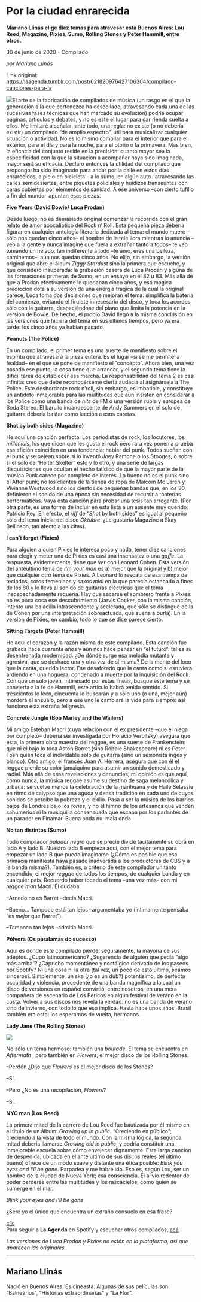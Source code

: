 # Por la ciudad enrarecida

**Mariano Llinás elige diez temas para atravesar esta Buenos Aires: Lou Reed, Magazine, Pixies, Sumo, Rolling Stones y Peter Hammill, entre otros.**

30 de junio de 2020 - Compilado

_por Mariano Llinás_

Link original: https://laagenda.tumblr.com/post/621820976427106304/compilado-canciones-para-la

![](https://64.media.tumblr.com/98fd66b2e779a272e020481b32e6b61e/91e9a6d79e042519-34/s500x750/9f752ef4b045f3d5d6b9019188a641c60d24b25d.jpg)El arte de la fabricación de compilados de música (un
rasgo en el que la generación a la que pertenezco ha descollado, atravesando
cada una de las sucesivas fases técnicas que han marcado su evolución) podría
ocupar páginas, artículos y debates, y no es este el lugar para dar rienda
suelta a ellos. Me limitaré a señalar, ante todo, una regla: no existe (o no debería
existir) un compilado “de amplio
espectro”, útil para musicalizar cualquier situación o actividad. No es lo
mismo compilar para el interior que para el exterior, para el día y para la
noche, para el otoño o la primavera. Mas
bien, la eficacia del conjunto reside en la precisión: cuanto mayor sea la
especificidad con la que la situación a acompañar haya sido imaginada, mayor
será su eficacia. Declaro entonces la utilidad del compilado que propongo: ha
sido imaginado para andar por la calle en estos días enrarecidos, a pie o en
bicicleta – a lo sumo, en algún auto– atravesando las calles semidesiertas,
entre piquetes policiales y huidizos transeúntes con caras cubiertas por
elementos de sanidad. A ese universo –con cierto tufillo a fin del mundo– apuntan
esas piezas. 

**Five
Years (David Bowie/ Luca Prodan)**

Desde
luego, no es demasiado original comenzar la recorrida con el gran relato de
amor apocalíptico del Rock n’ Roll. Esta pequeña pieza debería figurar en
cualquier antología literaria dedicada al tema: el mundo muere  –sólo nos quedan
cinco años– el hombre de la tele llora mientras lo anuncia –veo a la gente y
nunca imaginé que fuera a extrañar tanto
a todos– te veo tomando un helado, tan indiferente a todo –te amo, eres una
belleza, caminemos–, aún nos quedan cinco años. No elijo, sin embargo, la
versión original que abre el álbum *Ziggy Stardust* sino la primera que
escuché, y que considero insuperada: la grabación casera de Luca Prodan y
alguna de las formaciones primeras de Sumo, en un ensayo en el 82 u 83. Más
allá de que a Prodan efectivamente le quedaban cinco años, y esa mágica
predicción dota a su versión de una energía trágica de la cual la original
carece, Luca toma dos decisiones que mejoran el tema: simplifica la batería del
comienzo, evitando el firulete innecesario del disco, y toca los acordes sólo
con la guitarra, deshaciéndose del piano que limita la potencia en la versión
de Bowie. De hecho, el propio David
llegó a la misma conclusión en las versiones que hiciera del tema en sus últimos
tiempos, pero ya era tarde: los cinco años ya habían pasado. 

**Peanuts
(The Police)**

En un
compilado, el primer tema es una suerte de manifiesto sobre el espíritu que
atravesará la pieza entera. Es el lugar –si se me permite la fealdad– en el que
se pone de manifiesto el “concepto”. Ahora bien, una vez pasado ese punto, la
cosa tiene que arrancar, y el segundo tema tiene la difícil tarea de establecer
esa marcha. La responsabilidad del tema 2 es casi infinita: creo que debe
reconocérseme cierta audacia al asignársela a The Police. Este desbordante rock
n’roll, sin embargo, es imbatible, y constituye un antídoto inmejorable para
las multitudes que aún insisten en considerar a los Police como una banda de *hits*  de FM o una versión rubia y europea de Soda
Stereo. El barullo incandescente de Andy Summers en el solo de guitarra debería
bastar como lección a esos caretas. 

**Shot
by both sides (Magazine)**

He aquí
una canción perfecta. Los periodistas de rock, los locutores, los *millenials*, los que dicen que les gusta
el rock pero rara vez ponen a prueba esa afición coinciden en una tendencia:
hablar del punk. Todos sueñan con el punk y se pelean sobre si lo inventó Joey
Ramone o los Stooges, o sobre si el solo de “Helter Skelter” esto y lo otro, y
una serie de largas disquisiciones que ocultan 
el hecho fatídico de que la mayor parte de la música Punk carece por
completo de interés. Lo bueno no es el punk sino el After punk; no los clientes
de la tienda de ropa de Malcom Mc Laren y Vivianne Westwood sino los cientos de
pequeñas bandas que, en los 80, definieron el sonido de una época sin necesidad
de recurrir a tonterías performáticas. Vaya esta canción para probar una tesis
tan arrogante. (Por otra parte, es una forma de incluir en esta lista a un
ausente muy querido: Patricio Rey. En efecto, el *riff* de “*Sho*t by both sides”
es igual al pequeño sólo del tema inicial del disco *Oktubre*. ¿Le gustaría
Magazine a Skay Beilinson, tan afecto a las citas). 

**I
can’t forget (Pixies)**

Para
alguien a quien Pixies le interesa poco y nada, tener diez canciones para elegir y meter una de Pixies es casi una insensatez o
una *gaffe*. La respuesta,
evidentemente, tiene que ver con Leonard Cohen. Esta versión del anteúltimo
tema de *I’m your man* es a) mejor que
la original y b) mejor que cualquier otro tema de Pixies. A Leonard lo rescata
de esa trampa de teclados, coros femeninos y saxos *midi* en la que parecía estancado a fines de los 80 y lo lleva al
sonido de guitarras eléctricas que el tema insospechadamente requería. Hay que
sacarse el sombrero frente a Pixies: no es poca cosa ese descubrimiento (Jarvis
Cocker, con la misma canción, intentó una baladilla intrascendente y acelerada,
que sólo se distingue de la de Cohen por una interpretación sobreactuada, que
suena a burla). En la versión de Pixies, en cambio, todo lo que se dice parece
cierto. 

**Sitting
Targets (Peter Hammill)**

He aquí
el corazón y la razón misma de este compilado. Esta canción fue grabada hace
cuarenta años y aún nos hace pensar en “el futuro”: tal es su desenfrenada
modernidad. ¿De dónde surge esa melodía mutante y agresiva, que se deshace una
y otra vez de sí misma? De la mente del loco que la canta, querido lector. Ese
desaforado que la canta como si estuviera 
ardiendo en una hoguera, condenado a muerte por la inquisición del Rock.
Con que un solo joven, interesado por estas líneas, busque este tema y se
convierta a la fe de Hammill, este artículo habrá tenido sentido. Si
trescientos lo leen, cincuenta lo buscarán y a sólo uno (o una, mejor aún)
morderá el anzuelo, pero a ese uno le cambiará la vida para siempre: así
funciona esta extraña feligresía. 

**Concrete
Jungle (Bob Marley and the Wailers)**

Mi amigo
Esteban Macri (cuya relación con el ex presidente –que él niega por completo– debería ser investigada por Horacio Verbitsky) asegura que esta, la primera
obra maestra del reggae, es una suerte de Frankenstein: que ni el bajo lo toca
Aston Barret (sino Robbie Shakespeare) ni es Peter Tosh quien toca el
inolvidable solo de guitarra (sino un sesionista ingés y blanco). Otro amigo,
el francés Juan A. Herrera, asegura que con él el reggae pierde su color
jamaiquino para asumir un sonido domesticado y radial. Más allá de esas
revelaciones y denuncias, mi opinión es que 
aquí, como nunca, la música reggae asume su destino de saga melancólica
y urbana: se vuelve menos la celebración de la marihuana y de Haile Selassie en
ritmo de calypso que una aguda y densa tradición en cada uno de cuyos sonidos
se percibe la pobreza y el exilio. Pasa a ser la música de los barrios bajos de
Londres bajo los *tories*, y no el
himno de los artesanos que venden sahumerios ni la musiquilla consensuada que
escapa por los parlantes de un parador en Pinamar. Buena onda no: mala onda

**No
tan distintos (Sumo)**

Todo
compilador *paladar negro* que se
precie divide tácitamente su obra en lado A y lado B. Nuestro lado B empieza
aquí, con el mejor tema para empezar un lado B que pueda imaginarse (¿Cómo es
posible que esa primacía manifiesta haya pasado inadvertida a los productores de
CBS y a la banda misma?). También es, a criterio de este compilador un tanto
encendido, el mejor *reggae* de todos
los tiempos, de cualquier banda y en
cualquier país. Recuerdo haber tocado el tema –una vez más– con mi *reggae man* Macri. Él dudaba.

–Arnedo
no es Barret –decía Macri.

–Bueno…
Tampoco está tan lejos –argumentaba yo (íntimamente pensaba “es *mejor* que Barret”).

–Tampoco tan lejos –admitía Macri. 

**Pólvora (Os paralamas do sucesso)**

Aquí es
donde este compilado pierde, seguramente, la mayoría de sus adeptos. ¿Cupo
latinoamericano? ¿Sugerencia de alguien que pedía “algo más arriba”? ¿Capricho
momentáneo y nostálgico derivado de los paseos por Spotify? Ni una cosa ni la
otra (tal vez, un poco de esto último, seamos sinceros). Simplemente, un ska
(¿o es un dub?) potentísimo, de perfecta oscuridad y violencia, procedente de
una banda magnífica a la cual un disco de versiones en español convirtió, entre
nosotros, en una mera compañera de
escenario de Los Pericos en algún festival de verano en la costa. Volver a sus
discos nos revela la verdad: no es una banda de verano sino de invierno, con todo
lo que eso implica. Hasta hace unos años, Brasil también era esto: los
esperamos de vuelta, hermanos.

**Lady
Jane (The Rolling Stones)**

![](https://64.media.tumblr.com/e7d33ac448510588c0230d427e287cfd/91e9a6d79e042519-68/s500x750/5c9138cab443a03325824b4938ed6f2e5eada825.jpg)


No sólo
un tema hermoso: también una *boutade*.
El tema se encuentra en *Aftermath* ,
pero también en *Flowers*, el mejor
disco de los Rolling Stones.

–Perdón
¿Dijo que *Flowers* es el mejor disco
de los Stones?

–Sí.

–Pero
¿No es una recopilación, *Flowers*?

–Sí. 

**NYC man (Lou Reed)**

La
primera mitad de la carrera de Lou Reed fue bautizada por él mismo en el título
de un álbum: *Growing up in public*.
“Creciendo en público”; creciendo a la vista de todo el mundo. Con la misma
lógica, la segunda mitad debería llamarse *Growing
old in public*, y podría constituir una inmejorable escuela sobre cómo
envejecer dignamente. Esta larga canción de despedida, ubicada en el ante último
de sus discos reales (el último bueno) ofrece de un modo suave y distante una
ética posible: *Blink you eyes and I’ll be
gone*. Parpadea y me habré ido. Eso es, según Lou, ser un hombre de la
ciudad de Nueva York; esa consciencia. El alivio redentor de poder perderse
entre las multitudes y los rascacielos, como quien se sumerge en el mar. 

*Blink
your eyes and I’ll be gone*

¿Seré yo
el único que encuentra un extraño consuelo en esa frase?

  
[clic](https://t.umblr.com/redirect?z=https%3A%2F%2Fopen.spotify.com%2Fplaylist%2F6pIrIqiHOl1Aie6Ie2DocS%3Fsi%3Dz9Cl3VJsSHexPgoJhm_b8Q&t=OGFlODMyMWNhZWUwMmQwNmUxOGI5YjkyODc5NjJlNWVhZTNmMDBjNSxLaXA4NnBWTg%3D%3D&b=t%3AXDz46txpppLgDp7rJlWQpw&p=https%3A%2F%2Flaagenda.tumblr.com%2Fpost%2F621820976427106304%2Fcompilado-canciones-para-la&m=1&ts=1705436694)  
Para seguir a **La Agenda** en Spotify y escuchar otros compilados, [acá](https://t.umblr.com/redirect?z=https%3A%2F%2Fopen.spotify.com%2Fuser%2Fsw7jovcft51wn1tjheb4njibk%3Fsi%3DMtGW3hcZTaGQBLuDL5Bc_Q&t=ZDBjNzQ4MmJhYTExYjQ4NGQyYTUwMDMxMGU4YTk3Y2E0NDkyNDdhNyxLaXA4NnBWTg%3D%3D&b=t%3AXDz46txpppLgDp7rJlWQpw&p=https%3A%2F%2Flaagenda.tumblr.com%2Fpost%2F621820976427106304%2Fcompilado-canciones-para-la&m=1&ts=1705436694).

*Las versiones de Luca Prodan y Pixies no están en la plataforma, asi que aparecen las originales.*

---

 Mariano Llinás
---------------

 Nació en Buenos Aires. Es cineasta. Algunas de sus películas son “Balnearios”, “Historias extraordinarias” y “La Flor”.

